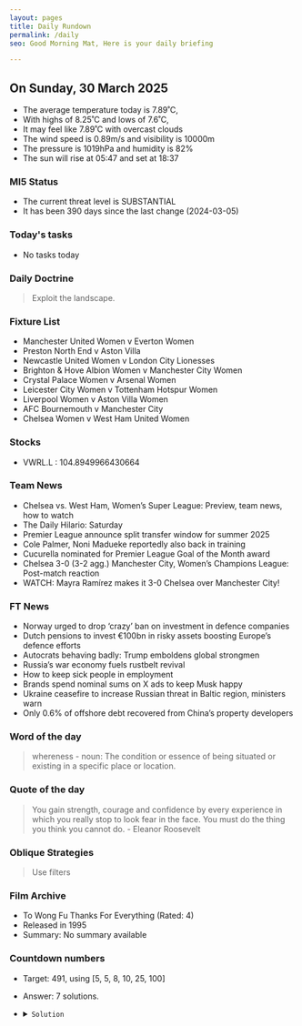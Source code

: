 ```yaml
---
layout: pages
title: Daily Rundown
permalink: /daily
seo: Good Morning Mat, Here is your daily briefing

---
```


<!-- weather_marker starts -->
## On Sunday, 30 March 2025

- The average temperature today is 7.89˚C,
- With highs of 8.25˚C and lows of 7.6˚C,
- It may feel like 7.89˚C with overcast clouds
- The wind speed is 0.89m/s and visibility is 10000m
- The pressure is 1019hPa and humidity is 82%
- The sun will rise at 05:47 and set at 18:37

<!-- weather_marker ends -->

### MI5 Status
<!-- threat_marker starts -->
- The current threat level is <span class="highlighter">SUBSTANTIAL</span>
- It has been 390 days since the last change (2024-03-05)

<!-- threat_marker ends -->

### Today's tasks
<!-- task_marker starts -->
- No tasks today
<!-- task_marker ends -->

### Daily Doctrine
<!-- doctrine_marker starts -->
> Exploit the landscape.
<!-- doctrine_marker ends -->

### Fixture List

<!-- fixture_marker starts -->
- Manchester United Women v Everton Women
- Preston North End v Aston Villa
- Newcastle United Women v London City Lionesses
- Brighton & Hove Albion Women v Manchester City Women
- Crystal Palace Women v Arsenal Women
- Leicester City Women v Tottenham Hotspur Women
- Liverpool Women v Aston Villa Women
- AFC Bournemouth v Manchester City
- Chelsea Women v West Ham United Women
<!-- fixture_marker ends -->


### Stocks

<!-- stocks_marker starts -->

- VWRL.L : 104.8949966430664 

<!-- stocks_marker ends -->


### Team News
<!-- news_marker starts -->

 - Chelsea vs. West Ham, Women’s Super League: Preview, team news, how to watch
 - The Daily Hilario: Saturday
 - Premier League announce split transfer window for summer 2025
 - Cole Palmer, Noni Madueke reportedly also back in training
 - Cucurella nominated for Premier League Goal of the Month award
 - Chelsea 3-0 (3-2 agg.) Manchester City, Women’s Champions League: Post-match reaction
 - WATCH: Mayra Ramírez makes it 3-0 Chelsea over Manchester City!

<!-- news_marker ends -->

### FT News

<!-- ftnews_marker starts -->

 - Norway urged to drop ‘crazy’ ban on investment in defence companies
 - Dutch pensions to invest €100bn in risky assets boosting Europe’s defence efforts
 - Autocrats behaving badly: Trump emboldens global strongmen
 - Russia’s war economy fuels rustbelt revival
 - How to keep sick people in employment
 - Brands spend nominal sums on X ads to keep Musk happy
 - Ukraine ceasefire to increase Russian threat in Baltic region, ministers warn
 - Only 0.6% of offshore debt recovered from China’s property developers

<!-- ftnews_marker ends -->

### Word of the day

<!-- word_marker starts -->

 > whereness - noun: The condition or essence of being situated or existing in a specific place or location.

<!-- word_marker ends -->


### Quote of the day
<!-- quote_marker starts -->

> You gain strength, courage and confidence by every experience in which you really stop to look fear in the face. You must do the thing you think you cannot do. - Eleanor Roosevelt

<!-- quote_marker ends -->

### Oblique Strategies
<!-- eno_marker starts -->
> Use filters

<!-- eno_marker ends -->

### Film Archive

<!-- film_marker starts -->
- To Wong Fu Thanks For Everything (Rated: 4)
- Released in 1995
- Summary: No summary available
<!-- film_marker ends -->

### Countdown numbers
<!-- game_marker starts -->

- Target: 491, using [5, 5, 8, 10, 25, 100]
- Answer: 7 solutions.

- <details><summary><code>Solution</code></summary>

  Solution: ( 100 x 25 + 5 - 10 ) / 5 - 8

   </details>

<!-- game_marker ends -->
